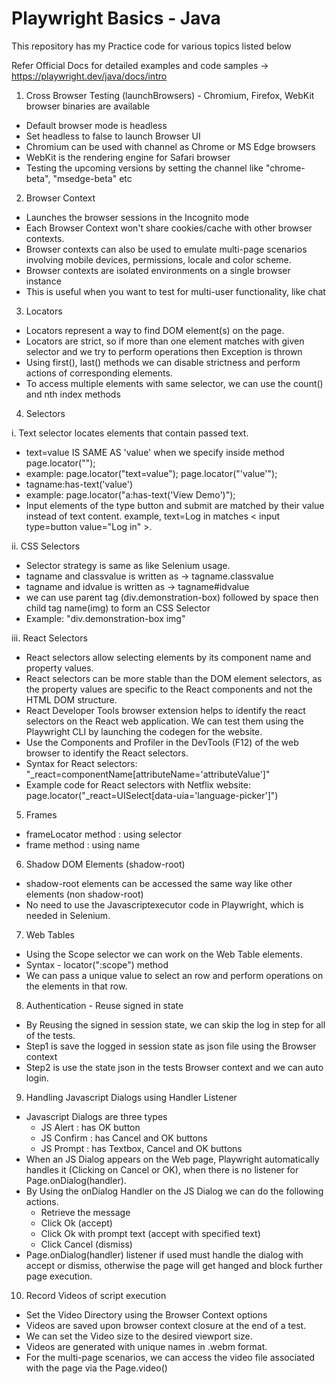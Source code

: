 # Playwright Basics - Java
This repository has my Practice code for various topics listed below

Refer Official Docs for detailed examples and code samples -> https://playwright.dev/java/docs/intro

1. Cross Browser Testing (launchBrowsers) - Chromium, Firefox, WebKit browser binaries are available
 - Default browser mode is headless
 - Set headless to false to launch Browser UI
 - Chromium can be used with channel as Chrome or MS Edge browsers
 - WebKit is the rendering engine for Safari browser
 - Testing the upcoming versions by setting the channel like "chrome-beta", "msedge-beta" etc

2. Browser Context
 - Launches the browser sessions in the Incognito mode
 - Each Browser Context won't share cookies/cache with other browser contexts.
 - Browser contexts can also be used to emulate multi-page scenarios involving mobile devices, permissions, locale and color scheme.
 - Browser contexts are isolated environments on a single browser instance
 - This is useful when you want to test for multi-user functionality, like chat
 
3. Locators
 - Locators represent a way to find DOM element(s) on the page.
 - Locators are strict, so if more than one element matches with given selector and we try to perform operations then Exception is thrown
 - Using first(), last() methods we can disable strictness and perform actions of corresponding elements.
 - To access multiple elements with same selector, we can use the count() and nth index methods
 
4. Selectors
 
 i. Text selector locates elements that contain passed text.
 - text=value IS SAME AS 'value' when we specify inside method page.locator("");
 - example: page.locator("text=value"); page.locator("'value'");
 - tagname:has-text('value')
 - example: page.locator("a:has-text('View Demo')");
 - Input elements of the type button and submit are matched by their value instead of text content. 
      example, text=Log in matches < input type=button value="Log in" >.
 			
 ii. CSS Selectors
 - Selector strategy is same as like Selenium usage.
 - tagname and classvalue is written as -> tagname.classvalue
 - tagname and idvalue is written as -> tagname#idvalue
 - we can use parent tag (div.demonstration-box) followed by space then child tag name(img) to form an CSS Selector
 - Example: "div.demonstration-box img"
   
 iii. React Selectors
 - React selectors allow selecting elements by its component name and property values.
 - React selectors can be more stable than the DOM element selectors, as the property values are specific to the React components and not the HTML DOM structure.
 - React Developer Tools browser extension helps to identify the react selectors on the React web application. We can test them using the Playwright CLI by launching the codegen for the website.
 - Use the Components and Profiler in the DevTools (F12) of the web browser to identify the React selectors.
 - Syntax for React selectors: "_react=componentName[attributeName='attributeValue']"
 - Example code for React selectors with Netflix website: page.locator("_react=UISelect[data-uia='language-picker']")

5. Frames
 - frameLocator method : using selector
 - frame method : using name

6. Shadow DOM Elements (shadow-root)
 - shadow-root elements can be accessed the same way like other elements (non shadow-root)
 - No need to use the Javascriptexecutor code in Playwright, which is needed in Selenium.

7. Web Tables
 - Using the Scope selector we can work on the Web Table elements.
 - Syntax - locator(":scope") method
 - We can pass a unique value to select an row and perform operations on the elements in that row.

8. Authentication - Reuse signed in state
 - By Reusing the signed in session state, we can skip the log in step for all of the tests.
 - Step1 is save the logged in session state as json file using the Browser context
 - Step2 is use the state json in the tests Browser context and we can auto login.

9. Handling Javascript Dialogs using Handler Listener
 - Javascript Dialogs are three types
   - JS Alert : has OK button
   - JS Confirm : has Cancel and OK buttons
   - JS Prompt : has Textbox, Cancel and OK buttons
 - When an JS Dialog appears on the Web page, Playwright automatically handles it (Clicking on Cancel or OK), when there is no listener for Page.onDialog(handler).
 - By Using the onDialog Handler on the JS Dialog we can do the following actions.
	  - Retrieve the message 
	  - Click Ok (accept)
	  - Click Ok with prompt text (accept with specified text)
	  - Click Cancel (dismiss)
 - Page.onDialog(handler) listener if used must handle the dialog with accept or dismiss, otherwise the page will get hanged and block further page execution.
 
 10. Record Videos of script execution
  - Set the Video Directory using the Browser Context options
  - Videos are saved upon browser context closure at the end of a test.
  - We can set the Video size to the desired viewport size.
  - Videos are generated with unique names in .webm format. 
  - For the multi-page scenarios, we can access the video file associated with the page via the Page.video()
